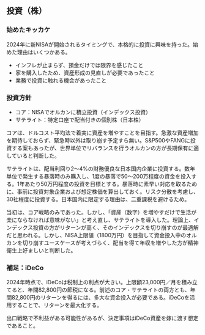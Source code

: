 ## 投資（株）

### 始めたキッカケ

2024年に新NISAが開始されるタイミングで、本格的に投資に興味を持った。始めた理由はいくつかある。
- インフレが止まらず、預金だけでは限界を感じたこと
- 家を購入したため、資産形成の見直しが必要であったこと
- 業務で投資に触れる機会があったこと

### 投資方針

- コア：NISAでオルカンに積立投資（インデックス投資）
- サテライト：特定口座で配当付きの個別株（日本株）

コアは、ドルコスト平均法で着実に資産を増やすことを目指す。急激な資産増加を期待しておらず、緊急時以外は取り崩す予定すら無い。S&P500やFANGに投資する案もあったが、世界単位でリバランスを行うオルカンの方が長期保有に適していると判断した。

サテライトは、配当利回り2〜4%の財務優良な日本国内企業に投資する。数年単位で発生する暴落時のみ購入し、1度の暴落で50〜200万程度の資金を投入する。1年あたり50万円程度の投資を目標とする。暴落時に素早い対応を取るために、事前に投資対象企業および想定株価を算出しておく。リスク分散を考慮し、30社程度に投資する。日本国内に限定する理由は、二重課税を避けるため。

当初は、コア戦略のみであった。しかし、「資産（数字）を増やすだけで生活が楽にならなければ意味がない」と考え直し、サテライトを導入した。理論上、インデックス投資の方がリターンが高く、そのインデックスを切り崩すのが最適解だと思われる。しかし、NISA上限値（1800万円）を目指して資金投入中のオルカンを切り崩すユースケースが考えづらく、配当を得て年収を増やした方が精神衛生上好ましいと判断した。

### 補足：iDeCo

2024年時点で、iDeCoは税制上の利点が大きい。上限額23,000円／月を積み立てると、年間82,800円の節税になる。前述のコア・サテライトの両方とも、年間82,800円のリターンを得るには、多大な資金投入が必要である。iDeCoを活用することで、リターンを最大化する。

出口戦略で不利益がある可能性があるが、決定事項はiDeCo資産を嫁に渡す想定であること。
